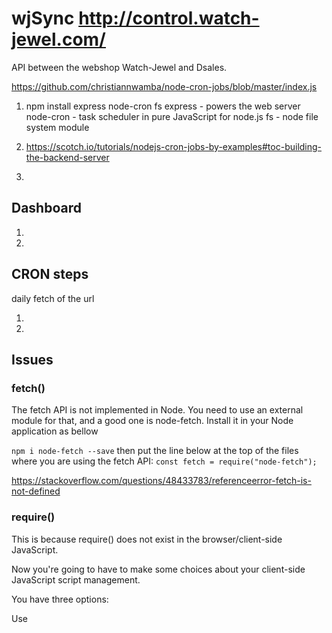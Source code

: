 # wjSync http://control.watch-jewel.com/
API between the webshop Watch-Jewel and Dsales.

https://github.com/christiannwamba/node-cron-jobs/blob/master/index.js

1. npm install express node-cron fs
express - powers the web server
node-cron - task scheduler in pure JavaScript for node.js
fs - node file system module

2. https://scotch.io/tutorials/nodejs-cron-jobs-by-examples#toc-building-the-backend-server

3. 


## Dashboard
1.
2.

## CRON steps
daily fetch of the url

1. 
2.

## Issues

### fetch()
The fetch API is not implemented in Node.
You need to use an external module for that, and a good one is node-fetch.
Install it in your Node application as bellow

`npm i node-fetch --save`
then put the line below at the top of the files where you are using the fetch API:
`const fetch = require("node-fetch");`

https://stackoverflow.com/questions/48433783/referenceerror-fetch-is-not-defined

### require()
This is because require() does not exist in the browser/client-side JavaScript.

Now you're going to have to make some choices about your client-side JavaScript script management.

You have three options:

Use <script> tag.
Use a CommonJS implementation. Synchronous dependencies like Node.js
Use an AMD implementation.

https://stackoverflow.com/questions/19059580/client-on-node-uncaught-referenceerror-require-is-not-defined
https://medium.freecodecamp.org/requiring-modules-in-node-js-everything-you-need-to-know-e7fbd119be8


## Git (from server to git)
git push origin master